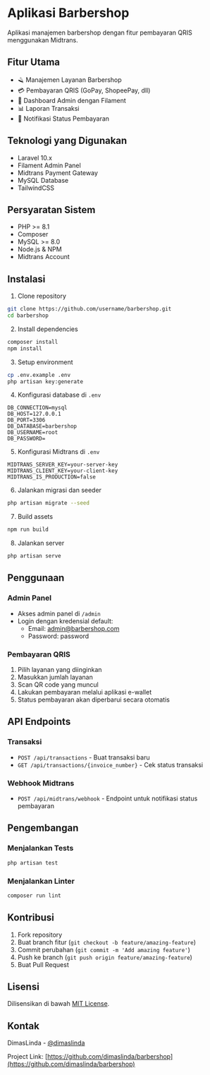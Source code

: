 # Aplikasi Barbershop

Aplikasi manajemen barbershop dengan fitur pembayaran QRIS menggunakan Midtrans.

## Fitur Utama

-   🪒 Manajemen Layanan Barbershop
-   💳 Pembayaran QRIS (GoPay, ShopeePay, dll)
-   📱 Dashboard Admin dengan Filament
-   📊 Laporan Transaksi
-   🔔 Notifikasi Status Pembayaran

## Teknologi yang Digunakan

-   Laravel 10.x
-   Filament Admin Panel
-   Midtrans Payment Gateway
-   MySQL Database
-   TailwindCSS

## Persyaratan Sistem

-   PHP >= 8.1
-   Composer
-   MySQL >= 8.0
-   Node.js & NPM
-   Midtrans Account

## Instalasi

1. Clone repository

```bash
git clone https://github.com/username/barbershop.git
cd barbershop
```

2. Install dependencies

```bash
composer install
npm install
```

3. Setup environment

```bash
cp .env.example .env
php artisan key:generate
```

4. Konfigurasi database di `.env`

```env
DB_CONNECTION=mysql
DB_HOST=127.0.0.1
DB_PORT=3306
DB_DATABASE=barbershop
DB_USERNAME=root
DB_PASSWORD=
```

5. Konfigurasi Midtrans di `.env`

```env
MIDTRANS_SERVER_KEY=your-server-key
MIDTRANS_CLIENT_KEY=your-client-key
MIDTRANS_IS_PRODUCTION=false
```

6. Jalankan migrasi dan seeder

```bash
php artisan migrate --seed
```

7. Build assets

```bash
npm run build
```

8. Jalankan server

```bash
php artisan serve
```

## Penggunaan

### Admin Panel

-   Akses admin panel di `/admin`
-   Login dengan kredensial default:
    -   Email: admin@barbershop.com
    -   Password: password

### Pembayaran QRIS

1. Pilih layanan yang diinginkan
2. Masukkan jumlah layanan
3. Scan QR code yang muncul
4. Lakukan pembayaran melalui aplikasi e-wallet
5. Status pembayaran akan diperbarui secara otomatis

## API Endpoints

### Transaksi

-   `POST /api/transactions` - Buat transaksi baru
-   `GET /api/transactions/{invoice_number}` - Cek status transaksi

### Webhook Midtrans

-   `POST /api/midtrans/webhook` - Endpoint untuk notifikasi status pembayaran

## Pengembangan

### Menjalankan Tests

```bash
php artisan test
```

### Menjalankan Linter

```bash
composer run lint
```

## Kontribusi

1. Fork repository
2. Buat branch fitur (`git checkout -b feature/amazing-feature`)
3. Commit perubahan (`git commit -m 'Add amazing feature'`)
4. Push ke branch (`git push origin feature/amazing-feature`)
5. Buat Pull Request

## Lisensi

Dilisensikan di bawah [MIT License](LICENSE.md).

## Kontak

DimasLinda - [@dimaslinda](https://github.com/dimaslinda)

Project Link: [https://github.com/dimaslinda/barbershop](https://github.com/dimaslinda/barbershop)
